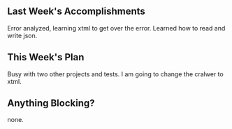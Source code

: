 ## Last Week's Accomplishments

Error analyzed, learning xtml to get over the error.
Learned how to read and write json.

## This Week's Plan

Busy with two other projects and tests.
I am going to change the cralwer to xtml.

## Anything Blocking?

none.